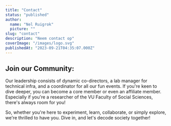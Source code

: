 ```yaml
---
title: "Contact"
status: "published"
author:
  name: "Nel Ruigrok"
  picture: ""
slug: "contact"
description: "Neem contact op"
coverImage: "/images/logo.svg"
publishedAt: "2023-09-21T04:35:07.000Z"
---
```


## Join our Community:

Our leadership consists of dynamic co-directors, a lab manager for technical infra, and a coordinator for all our fun events. If you're keen to dive deeper, you can become a core member or even an affiliate member. Especially if you're a researcher of the VU Faculty of Social Sciences, there's always room for you!

So, whether you're here to experiment, learn, collaborate, or simply explore, we're thrilled to have you. Dive in, and let's decode society together!
